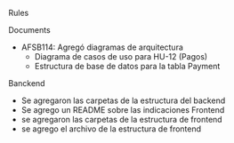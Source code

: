 Rules

Documents
- AFSB114: Agregó diagramas de arquitectura
  * Diagrama de casos de uso para HU-12 (Pagos)
  * Estructura de base de datos para la tabla Payment

Banckend
- Se agregaron las carpetas de la estructura del backend 
- Se agrego un README sobre las indicaciones
Frontend
- se agregaron las carpetas de la estructura de frontend
- se agrego el archivo de la estructura de frontend
